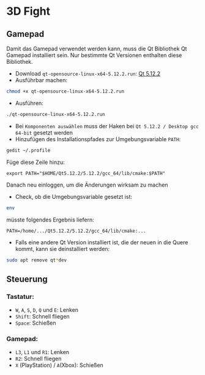 # 3D Fight

## Gamepad

Damit das Gamepad verwendet werden kann, muss die Qt Bibliothek Qt Gamepad installiert sein.
Nur bestimmte Qt Versionen enthalten diese Bibliothek.

- Download `qt-opensource-linux-x64-5.12.2.run`: [Qt 5.12.2](http://download.qt.io/official_releases/qt/5.12/5.12.2/)
- Ausführbar machen:
```bash
chmod +x qt-opensource-linux-x64-5.12.2.run
```
- Ausführen:
```bash
./qt-opensource-linux-x64-5.12.2.run
```
- Bei `Komponenten auswählen` muss der Haken bei `Qt 5.12.2 / Desktop gcc 64-bit` gesetzt werden
- Hinzufügen des Installationspfades zur Umgebungsvariable `PATH`:
```bash
gedit ~/.profile
```
Füge diese Zeile hinzu:
```
export PATH="$HOME/Qt5.12.2/5.12.2/gcc_64/lib/cmake:$PATH"
```
Danach neu einloggen, um die Änderungen wirksam zu machen
- Check, ob die Umgebungsvariable gesetzt ist:
```bash
env
```
müsste folgendes Ergebnis liefern:
```
PATH=/home/.../Qt5.12.2/5.12.2/gcc_64/lib/cmake:...
```
- Falls eine andere Qt Version installiert ist, die der neuen in die Quere kommt, kann sie deinstalliert werden:
```bash
sudo apt remove qt*dev
```

## Steuerung

### Tastatur:
- `W`, `A`, `S`, `D`, `Q` und `E`: Lenken
- `Shift`: Schnell fliegen
- `Space`: Schießen

### Gamepad:
- `L3`, `L1` und `R1`: Lenken
- `R2`: Schnell fliegen
- `X` (PlayStation) / `A`(Xbox): Schießen
